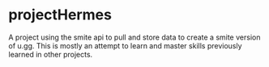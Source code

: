 # projectHermes

A project using the smite api to pull and store data to create a smite version of u.gg. This is mostly an attempt to learn and master skills previously learned in other projects.
